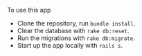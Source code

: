 To use this app
* Clone the repository, run `bundle install`.  
* Clear the database with `rake db:reset`. 
* Run the migrations with `rake db:migrate`. 
* Start up the app locally with `rails s`. 

